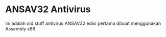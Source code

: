 ANSAV32 Antivirus
===================

Ini adalah old stuff antivirus ANSAV32 edisi pertama dibuat menggunakan Assembly x86
